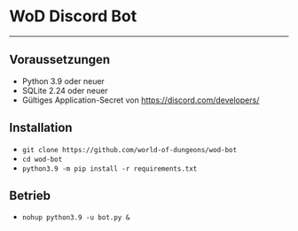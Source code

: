 # WoD Discord Bot

---

## Voraussetzungen

- Python 3.9 oder neuer
- SQLite 2.24 oder neuer
- Gültiges Application-Secret von https://discord.com/developers/

## Installation

- `git clone https://github.com/world-of-dungeons/wod-bot`
- `cd wod-bot`
- `python3.9 -m pip install -r requirements.txt`
  
## Betrieb

- `nohup python3.9 -u bot.py &`